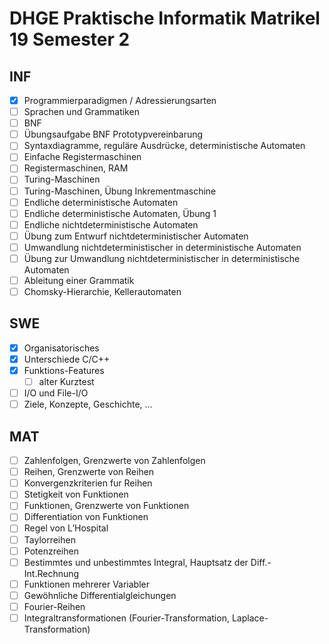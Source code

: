 # DHGE Praktische Informatik Matrikel 19 Semester 2

## INF

- [X] Programmierparadigmen / Adressierungsarten
- [ ] Sprachen und Grammatiken
- [ ] BNF
- [ ] Übungsaufgabe BNF Prototypvereinbarung
- [ ] Syntaxdiagramme, reguläre Ausdrücke, deterministische Automaten
- [ ] Einfache Registermaschinen
- [ ] Registermaschinen, RAM
- [ ] Turing-Maschinen
- [ ] Turing-Maschinen, Übung Inkrementmaschine
- [ ] Endliche deterministische Automaten
- [ ] Endliche deterministische Automaten, Übung 1
- [ ] Endliche nichtdeterministische Automaten
- [ ] Übung zum Entwurf nichtdeterministischer Automaten
- [ ] Umwandlung nichtdeterministischer in deterministische Automaten
- [ ] Übung zur Umwandlung nichtdeterministischer in deterministische Automaten
- [ ] Ableitung einer Grammatik
- [ ] Chomsky-Hierarchie, Kellerautomaten

## SWE

- [X] Organisatorisches
- [X] Unterschiede C/C++
- [X] Funktions-Features
  - [ ] alter Kurztest
- [ ] I/O und File-I/O
- [ ] Ziele, Konzepte, Geschichte, ...

## MAT

- [ ] Zahlenfolgen, Grenzwerte von Zahlenfolgen
- [ ] Reihen, Grenzwerte von Reihen
- [ ] Konvergenzkriterien fur Reihen
- [ ] Stetigkeit von Funktionen
- [ ] Funktionen, Grenzwerte von Funktionen
- [ ] Differentiation von Funktionen
- [ ] Regel von L’Hospital
- [ ] Taylorreihen
- [ ] Potenzreihen
- [ ] Bestimmtes und unbestimmtes Integral, Hauptsatz der Diff.-Int.Rechnung
- [ ] Funktionen mehrerer Variabler
- [ ] Gewöhnliche Differentialgleichungen
- [ ] Fourier-Reihen
- [ ] Integraltransformationen (Fourier-Transformation, Laplace-Transformation)

